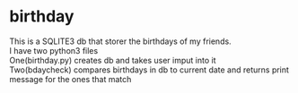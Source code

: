 # birthday

This is a SQLITE3 db that storer the birthdays of my friends.  
I have two python3 files  
One(birthday.py) creates db and takes user imput into it  
Two(bdaycheck) compares birthdays in db to current date and returns print message for the ones that match  
